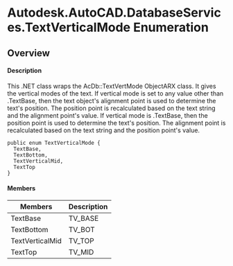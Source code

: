 # Autodesk.AutoCAD.DatabaseServices.TextVerticalMode Enumeration

## Overview

#### Description
This .NET class wraps the AcDb::TextVertMode ObjectARX class. 
It gives the vertical modes of the text. 
If vertical mode is set to any value other than .TextBase, then the text object's alignment point is used to determine the text's position. The position point is recalculated based on the text string and the alignment point's value. If vertical mode is .TextBase, then the position point is used to determine the text's position. The alignment point is recalculated based on the text string and the position point's value.
```text
public enum TextVerticalMode {
  TextBase,
  TextBottom,
  TextVerticalMid,
  TextTop
}
```

#### Members
| Members | Description |
| --- | --- |
| TextBase | TV_BASE |
| TextBottom | TV_BOT |
| TextVerticalMid | TV_TOP |
| TextTop | TV_MID |